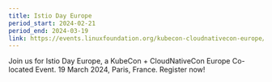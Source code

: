 ```yaml
---
title: Istio Day Europe
period_start: 2024-02-21
period_end: 2024-03-19
link: https://events.linuxfoundation.org/kubecon-cloudnativecon-europe/co-located-events/istio-day/
---
```


Join us for Istio Day Europe, a KubeCon + CloudNativeCon Europe Co-located Event. 19 March 2024, Paris, France. Register now! 
